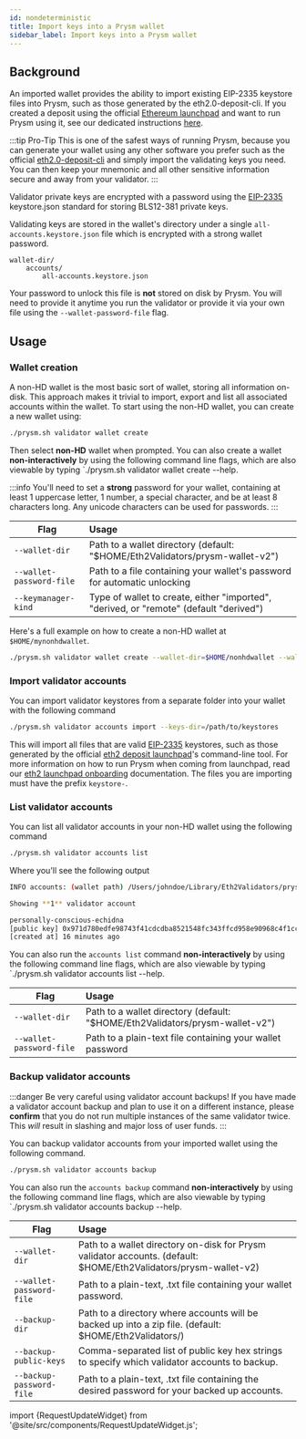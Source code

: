```yaml
---
id: nondeterministic
title: Import keys into a Prysm wallet
sidebar_label: Import keys into a Prysm wallet
---
```


## Background

An imported wallet provides the ability to import existing EIP-2335 keystore files into Prysm, such as those generated by the eth2.0-deposit-cli. If you created a deposit using the official [Ethereum launchpad](https://launchpad.ethereum.org/) and want to run Prysm using it, see our dedicated instructions [here](/docs/mainnet/joining-eth2).

:::tip Pro-Tip
This is one of the safest ways of running Prysm, because you can generate your wallet using any other software you prefer such as the official [eth2.0-deposit-cli](https://github.com/ethereum/eth2.0-deposit-cli) and simply import the validating keys you need. You can then keep your mnemonic and all other sensitive information secure and away from your validator.
:::

Validator private keys are encrypted with a password using the [EIP-2335](https://eips.ethereum.org/EIPS/eip-2335) keystore.json standard for storing BLS12-381 private keys.

Validating keys are stored in the wallet's directory under a single `all-accounts.keystore.json` file which is encrypted with a strong wallet password.

```
wallet-dir/
	accounts/
		all-accounts.keystore.json
```

Your password to unlock this file is **not** stored on disk by Prysm. You will need to provide it anytime you run the validator or provide it via your own file using the `--wallet-password-file` flag.

## Usage

### Wallet creation

A non-HD wallet is the most basic sort of wallet, storing all information on-disk. This approach makes it trivial to import, export and list all associated accounts within the wallet. To start using the non-HD wallet, you can create a new wallet using:

```bash
./prysm.sh validator wallet create
```

Then select **non-HD** wallet when prompted. You can also create a wallet **non-interactively** by using the following command line flags, which are also viewable by typing `./prysm.sh validator wallet create --help.

:::info
You'll need to set a **strong** password for your wallet, containing at least 1 uppercase letter, 1 number, a special character, and be at least 8 characters long. Any unicode characters can be used for passwords.
:::

| Flag          | Usage         |
| ------------- |:-------------|
| `--wallet-dir` | Path to a wallet directory (default: "$HOME/Eth2Validators/prysm-wallet-v2")
| `--wallet-password-file` | Path to a file containing your wallet's password for automatic unlocking
| `--keymanager-kind`     | Type of wallet to create, either "imported", "derived, or "remote" (default "derived")

Here's a full example on how to create a non-HD wallet at `$HOME/mynonhdwallet`.
```bash
./prysm.sh validator wallet create --wallet-dir=$HOME/nonhdwallet --wallet-password-file=/path/to/password.txt --keymanager-kind=imported
```

### Import validator accounts

You can import validator keystores from a separate folder into your wallet with the following command

```bash
./prysm.sh validator accounts import --keys-dir=/path/to/keystores
```

This will import all files that are valid [EIP-2335](https://eips.ethereum.org/EIPS/eip-2335) keystores, such as those generated by the official [eth2 deposit launchpad](https://launchpad.ethereum.org/)'s command-line tool. For more information on how to run Prysm when coming from launchpad, read our [eth2 launchpad onboarding](/docs/mainnet/joining-eth2) documentation. The files you are importing must have the prefix `keystore-`.

### List validator accounts

You can list all validator accounts in your non-HD wallet using the following command

```bash
./prysm.sh validator accounts list
```

Where you'll see the following output

```bash
INFO accounts: (wallet path) /Users/johndoe/Library/Eth2Validators/prysm-wallet-v2

Showing **1** validator account

personally-conscious-echidna
[public key] 0x971d780edfe98743f41cdcdba8521548fc343ffcd958e90968c4f1cc5a2e9b6ea11a984397c34c6cc13e9d4e8d14ce1e
[created at] 16 minutes ago
```

You can also run the `accounts list` command **non-interactively** by using the following command line flags, which are also viewable by typing `./prysm.sh validator accounts list --help.

| Flag          | Usage         |
| ------------- |:-------------|
| `--wallet-dir` | Path to a wallet directory (default: "$HOME/Eth2Validators/prysm-wallet-v2")
| `--wallet-password-file`     | Path to a plain-text file containing your wallet password


### Backup validator accounts

:::danger Be very careful using validator account backups!
If you have made a validator account backup and plan to use it on a different instance, 
please **confirm** that you do not run multiple instances of the same validator twice. 
This _will_ result in slashing and major loss of user funds.
:::


You can backup validator accounts from your imported wallet using the following command.

```bash
./prysm.sh validator accounts backup
```

You can also run the `accounts backup` command **non-interactively** by using the following command line flags, which are also viewable by typing `./prysm.sh validator accounts backup --help.

| Flag          | Usage         |
| ------------- |:-------------|
|`--wallet-dir`| Path to a wallet directory on-disk for Prysm validator accounts. (default: $HOME/Eth2Validators/prysm-wallet-v2)
|`--wallet-password-file`| Path to a plain-text, .txt file containing your wallet password.
|`--backup-dir`| Path to a directory where accounts will be backed up into a zip file. (default: $HOME/Eth2Validators/)
|`--backup-public-keys`| Comma-separated list of public key hex strings to specify which validator accounts to backup.
|`--backup-password-file`| Path to a plain-text, .txt file containing the desired password for your backed up accounts.

import {RequestUpdateWidget} from '@site/src/components/RequestUpdateWidget.js';

<RequestUpdateWidget docTitleToUse="Import keys into Prysm wallet"/>